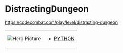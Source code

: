 # DistractingDungeon 

https://codecombat.com/play/level/distracting-dungeon
<table>
<tr>
<td>

![Hero Picture](hero.png?raw=true "Hero Picture")

</td>
<td>
<ul>
<li>

[PYTHON](DistractingDungeon.py)

</li>
</td>
</tr>
<table>
